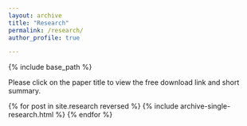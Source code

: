 ```yaml
---
layout: archive
title: "Research"
permalink: /research/
author_profile: true

---
```


{% include base_path %}

Please click on the paper title to view the free download link and short summary.

{% for post in site.research reversed %}
  {% include archive-single-research.html %}
{% endfor %}

